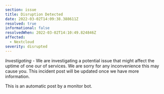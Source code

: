 ```yaml
---
section: issue
title: Disruption Detected
date: 2022-03-02T14:09:38.388611Z
resolved: true
informational: false
resolvedWhen: 2022-03-02T14:10:49.824846Z
affected:
  - Nextcloud
severity: disrupted
---
```

*Investigating* - We are investigating a potential issue that might affect the uptime of one our of services. We are sorry for any inconvenience this may cause you. This incident post will be updated once we have more information.

This is an automatic post by a monitor bot.
        